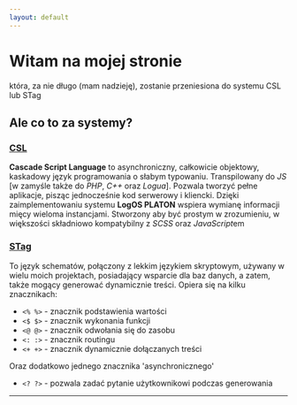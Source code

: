 ```yaml
---
layout: default
---
```


# Witam na mojej stronie
która, za nie długo (mam nadzieję), zostanie przeniesiona do systemu CSL lub STag
## Ale co to za systemy?
### [CSL](./pages/csl.md)
**Cascade Script Language** to asynchroniczny, całkowicie objektowy, kaskadowy język programowania o słabym typowaniu. Transpilowany do *JS* [w zamyśle także do *PHP*, *C++* oraz *Logua*]. Pozwala tworzyć pełne aplikacje, pisząc jednocześnie kod serwerowy i kliencki. Dzięki zaimplementowaniu systemu **LogOS PLATON** wspiera wymianę informacji mięcy wieloma instancjami. Stworzony aby być prostym w zrozumieniu, w większości składniowo kompatybilny z *SCSS* oraz *JavaScript*em

### [STag](./pages/stag.md)
To język schematów, połączony z lekkim językiem skryptowym, używany w wielu moich projektach, posiadający wsparcie dla baz danych, a zatem, także mogący generować dynamicznie treści. Opiera się na kilku znacznikach:
- `<% %>` - znacznik podstawienia wartości
- `<$ $>` - znacznik wykonania funkcji
- `<@ @>` - znacznik odwołania się do zasobu
- `<: :>` - znacznik routingu
- `<+ +>` - znacznik dynamicznie dołączanych treści

Oraz dodatkowo jednego znacznika 'asynchronicznego'
- `<? ?>` - pozwala zadać pytanie użytkownikowi podczas generowania


* * *
